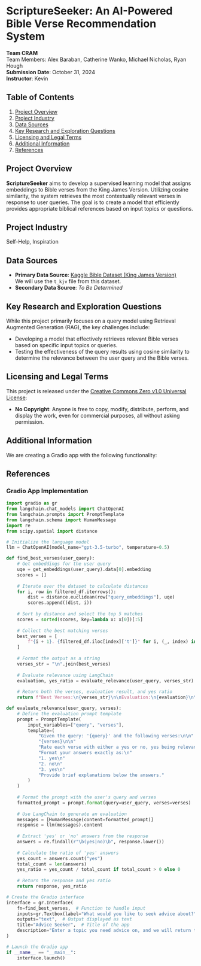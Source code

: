 # ScriptureSeeker: An AI-Powered Bible Verse Recommendation System

**Team CRAM**  
Team Members: Alex Baraban, Catherine Wanko, Michael Nicholas, Ryan Hough  
**Submission Date**: October 31, 2024  
**Instructor**: Kevin  

## Table of Contents

1. [Project Overview](#project-overview)
2. [Project Industry](#project-industry)
3. [Data Sources](#data-sources)
4. [Key Research and Exploration Questions](#key-research-and-exploration-questions)
5. [Licensing and Legal Terms](#licensing-and-legal-terms)
6. [Additional Information](#additional-information)
7. [References](#references)

## Project Overview

**ScriptureSeeker** aims to develop a supervised learning model that assigns embeddings to Bible verses from the King James Version. Utilizing cosine similarity, the system retrieves the most contextually relevant verses in response to user queries. The goal is to create a model that efficiently provides appropriate biblical references based on input topics or questions.

## Project Industry

Self-Help, Inspiration

## Data Sources

- **Primary Data Source**: [Kaggle Bible Dataset (King James Version)](https://www.kaggle.com/datasets/oswinrh/bible)  
  We will use the `t_kjv` file from this dataset.
- **Secondary Data Source**: *To Be Determined*

## Key Research and Exploration Questions

While this project primarily focuses on a query model using Retrieval Augmented Generation (RAG), the key challenges include:

- Developing a model that effectively retrieves relevant Bible verses based on specific input topics or queries.
- Testing the effectiveness of the query results using cosine similarity to determine the relevance between the user query and the Bible verses.

## Licensing and Legal Terms

This project is released under the [Creative Commons Zero v1.0 Universal License](https://creativecommons.org/publicdomain/zero/1.0/legalcode.en#copyright):

- **No Copyright**: Anyone is free to copy, modify, distribute, perform, and display the work, even for commercial purposes, all without asking permission.

## Additional Information

We are creating a Gradio app with the following functionality:

## References


### Gradio App Implementation

```python
import gradio as gr
from langchain.chat_models import ChatOpenAI
from langchain.prompts import PromptTemplate
from langchain.schema import HumanMessage
import re
from scipy.spatial import distance

# Initialize the language model
llm = ChatOpenAI(model_name="gpt-3.5-turbo", temperature=0.5)

def find_best_verses(user_query):
    # Get embeddings for the user query
    uqe = get_embeddings(user_query).data[0].embedding
    scores = []
    
    # Iterate over the dataset to calculate distances
    for i, row in filtered_df.iterrows():
        dist = distance.euclidean(row["query_embeddings"], uqe)
        scores.append((dist, i))
    
    # Sort by distance and select the top 5 matches
    scores = sorted(scores, key=lambda x: x[0])[:5]
    
    # Collect the best matching verses
    best_verses = [
        f"{i + 1}. {filtered_df.iloc[index]['t']}" for i, (_, index) in enumerate(scores)
    ]
    
    # Format the output as a string
    verses_str = "\n".join(best_verses)
    
    # Evaluate relevance using LangChain
    evaluation, yes_ratio = evaluate_relevance(user_query, verses_str)
    
    # Return both the verses, evaluation result, and yes ratio
    return f"Best Verses:\n{verses_str}\n\nEvaluation:\n{evaluation}\n\nYes Ratio: {yes_ratio:.2%}"

def evaluate_relevance(user_query, verses):
    # Define the evaluation prompt template
    prompt = PromptTemplate(
        input_variables=["query", "verses"],
        template=(
            "Given the query: '{query}' and the following verses:\n\n"
            "{verses}\n\n"
            "Rate each verse with either a yes or no, yes being relevant advice and no being irrelevant advice to the query. Also give a brief explanation why you chose your answer."
            "Format your answers exactly as:\n"
            "1. yes\n"
            "2. no\n"
            "3. yes\n"
            "Provide brief explanations below the answers."
        )
    )
    
    # Format the prompt with the user's query and verses
    formatted_prompt = prompt.format(query=user_query, verses=verses)
    
    # Use LangChain to generate an evaluation
    messages = [HumanMessage(content=formatted_prompt)]
    response = llm(messages).content
    
    # Extract 'yes' or 'no' answers from the response
    answers = re.findall(r"\b(yes|no)\b", response.lower())
    
    # Calculate the ratio of 'yes' answers
    yes_count = answers.count("yes")
    total_count = len(answers)
    yes_ratio = yes_count / total_count if total_count > 0 else 0
    
    # Return the response and yes ratio
    return response, yes_ratio

# Create the Gradio interface
interface = gr.Interface(
    fn=find_best_verses,  # Function to handle input
    inputs=gr.Textbox(label="What would you like to seek advice about?"),  # Input box
    outputs="text",  # Output displayed as text
    title="Advice Seeker",  # Title of the app
    description="Enter a topic you need advice on, and we will return the top 5 Bible verses to help you with your problems."  # Brief description
)

# Launch the Gradio app
if __name__ == "__main__":
    interface.launch()  
